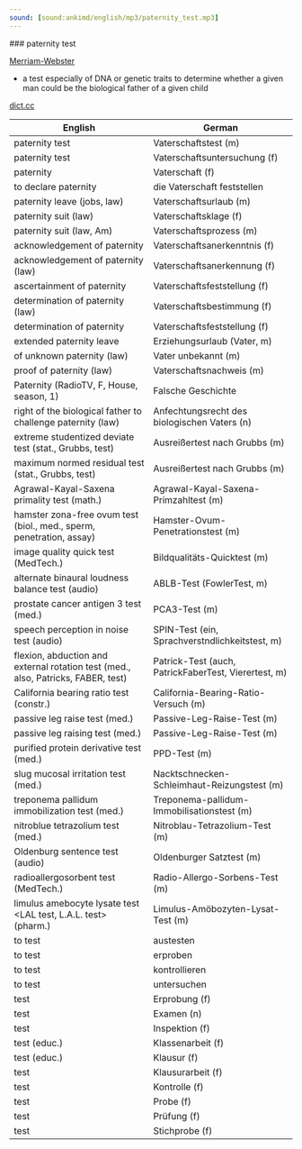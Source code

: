 ```yaml
---
sound: [sound:ankimd/english/mp3/paternity_test.mp3]
---
```


\### paternity test

[Merriam-Webster](https://www.merriam-webster.com/dictionary/paternity+test)

- a test especially of DNA or genetic traits to determine whether a given man could be the biological father of a given child

[dict.cc](https://www.dict.cc/paternity+test)

| English        | German       |
| -------------- | ------------ |
| paternity test | Vaterschaftstest (m) |
| paternity test | Vaterschaftsuntersuchung (f) |
| paternity | Vaterschaft (f) |
| to declare paternity | die Vaterschaft feststellen |
| paternity leave (jobs, law) | Vaterschaftsurlaub (m) |
| paternity suit (law) | Vaterschaftsklage (f) |
| paternity suit (law, Am) | Vaterschaftsprozess (m) |
| acknowledgement of paternity | Vaterschaftsanerkenntnis (f) |
| acknowledgement of paternity (law) | Vaterschaftsanerkennung (f) |
| ascertainment of paternity | Vaterschaftsfeststellung (f) |
| determination of paternity (law) | Vaterschaftsbestimmung (f) |
| determination of paternity | Vaterschaftsfeststellung (f) |
| extended paternity leave | Erziehungsurlaub (Vater, m) |
| of unknown paternity (law) | Vater unbekannt (m) |
| proof of paternity (law) | Vaterschaftsnachweis (m) |
| Paternity (RadioTV, F, House, season, 1) | Falsche Geschichte |
| right of the biological father to challenge paternity (law) | Anfechtungsrecht des biologischen Vaters (n) |
| extreme studentized deviate test <ESD test> (stat., Grubbs, test) | Ausreißertest nach Grubbs (m) |
| maximum normed residual test <MNR test> (stat., Grubbs, test) | Ausreißertest nach Grubbs (m) |
| Agrawal-Kayal-Saxena primality test <AKS primality test> (math.) | Agrawal-Kayal-Saxena-Primzahltest <AKS-Primzahltest> (m) |
| hamster zona-free ovum test <HZFO test> (biol., med., sperm, penetration, assay) | Hamster-Ovum-Penetrationstest <HOP-Test> (m) |
| image quality quick test <IQ quick test> (MedTech.) | Bildqualitäts-Quicktest <BQ-Quick-Test> (m) |
| alternate binaural loudness balance test <ABLB test> (audio) | ABLB-Test (FowlerTest, m) |
| prostate cancer antigen 3 test <PCA3 test> (med.) | PCA3-Test (m) |
| speech perception in noise test <SPIN test> (audio) | SPIN-Test (ein, Sprachverstndlichkeitstest, m) |
| flexion, abduction and external rotation test <FABER test> (med., also, Patricks, FABER, test) | Patrick-Test (auch, PatrickFaberTest, Vierertest, m) |
| California bearing ratio test <CBR test> (constr.) | California-Bearing-Ratio-Versuch <CBR-Versuch> (m) |
| passive leg raise test <PLR test> (med.) | Passive-Leg-Raise-Test (m) |
| passive leg raising test <PLR test> (med.) | Passive-Leg-Raise-Test (m) |
| purified protein derivative test <PPD test> (med.) | PPD-Test (m) |
| slug mucosal irritation test <SMI test> (med.) | Nacktschnecken-Schleimhaut-Reizungstest (m) |
| treponema pallidum immobilization test <TPI test> (med.) | Treponema-pallidum-Immobilisationstest <TPI-Test> (m) |
| nitroblue tetrazolium test <NBT test> (med.) | Nitroblau-Tetrazolium-Test <NBT-Test> (m) |
| Oldenburg sentence test <OLSA test> (audio) | Oldenburger Satztest <OLSA-Test> (m) |
| radioallergosorbent test <RAST test> (MedTech.) | Radio-Allergo-Sorbens-Test <RAST> (m) |
| limulus amebocyte lysate test <LAL test, L.A.L. test> (pharm.) | Limulus-Amöbozyten-Lysat-Test <LAL-Test> (m) |
| to test | austesten |
| to test | erproben |
| to test | kontrollieren |
| to test | untersuchen |
| test | Erprobung (f) |
| test | Examen (n) |
| test | Inspektion (f) |
| test (educ.) | Klassenarbeit (f) |
| test (educ.) | Klausur (f) |
| test | Klausurarbeit (f) |
| test | Kontrolle (f) |
| test | Probe (f) |
| test | Prüfung (f) |
| test | Stichprobe (f) |
